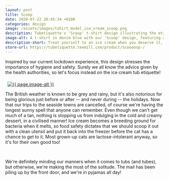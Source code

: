```yaml
---
layout: post
title: Scoop
date: 2020-07-22 20:45:34 +0100
categories: design
image: /assets/images/tshirt_model_ice_cream_scoop.png
description: Tubetiquette's 'Scoop' t-shirt design illustrating the etiquette around ice cream tubs and safety tips for cats!
image-alt: A t-shirt in denim blue with our 'Scoop' design, featuring a tabby kitten licking a tub of ice cream - how unhygienic! 
description-short: Treat yourself to an ice cream when you deserve it, but try to resist eating out of the tub... even if you're a cat. 
store-url: https://tubetiquette.teemill.com/product/scooooop-/
---
```


<!--<div class="box alt"><div class="row 50% uniform">
    <div class="4u">  
    <span class="image fit grid2">
        <img src="/assets/images/tshirt_design_ice_cream_scoop.png" alt="The 'Scoop' T-shirt design showing a couple enjoying a bowl of ice cream and a kitten licking the tub"/></span>
    </div>   
    <div class="4u">  
    <span class="image fit grid2">
        <img src="{{ page.image }}" alt="{{ page.image-alt }}"/></span>
    </div>
    <div class="4u$">  
    <span class="image fit grid2">
        <img src="/assets/images/tshirt_product_ice_cream_scoop.png" alt="A bright blue T-shirt made of organic cotton, with the 'Scoop' design"/></span>
    </div>
</div></div>-->

<p>Inspired by our current lockdown experience, this design stresses the importance of hygiene and safety. Surely we all know the advice given by the health authorities, so let's focus instead on the ice cream tub etiquette!</p>

<section class="spotlights">
    <section>
        <a href="{{ page.store-url }}"><img src="{{ page.image }}" alt="{{ page.image-alt }}" data-position="center center" style="padding:7px 7px 0px 7px;"></a>
		<div class="content">
			<div class="inner">
<p>The British weather is known to be grey and rainy, but it's also notorious for being glorious just before or after -- and never during -- the holidays. Now that our trips to the seaside towns are cancelled, of course we're having the longest sunny spell that anyone can remember. Even though we can't get much of a tan, nothing is stopping us from indulging in the cold and creamy dessert, in a civilised manner! Ice cream becomes a breeding ground for bacteria when it melts, so food safety dictates that we should scoop it out with a clean utensil and put it back into the freezer before the cat has a chance to get to it. Most grown-up cats are lactose-intolerant anyway, so it's for their own good too!</p>
    </div></div></section></section><br>
<p>We're definitely minding our manners when it comes to tubs (and tubes), but otherwise, we're making the most of the solitude. The mail has been piling up by the front door, and we're in pyjamas all day! </p>
